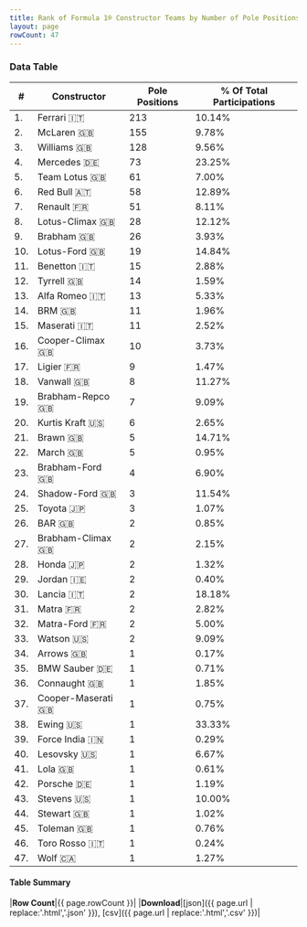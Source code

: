 ```yaml
---
title: Rank of Formula 1® Constructor Teams by Number of Pole Positions
layout: page
rowCount: 47
---
```


<canvas id="chart" width="400" height="180"></canvas>
<script>
var data = {
    "datasets": [
        {
            "backgroundColor": [
                "EB212E",
                "AAAAAA",
                "FFF8F6",
                "3da48e",
                "09630C",
                "381ea0",
                "F6CF00",
                "025839",
                "243F73",
                "025839",
                "73C2FB",
                "274B72",
                "B21827",
                "144D44",
                "C0BEC3",
                "273027",
                "0F5DBB",
                "336667",
                "243F73",
                "D33949",
                "E2F833",
                "E53524",
                "07316F",
                "888888",
                "D70028",
                "FFFFFF",
                "243F73",
                "FFFFFF",
                "FFFF01",
                "888888",
                "888888",
                "3FB2B3",
                "FC8881",
                "FFA500",
                "20359D",
                "888888",
                "1A2446",
                "888888",
                "C35503",
                "888888",
                "888888",
                "DDDDDD",
                "888888",
                "FFFFFF",
                "888888",
                "0C00A3",
                "A3805E"
            ],
            "borderColor": [
                "444444",
                "444444",
                "444444",
                "444444",
                "444444",
                "444444",
                "444444",
                "444444",
                "444444",
                "444444",
                "444444",
                "444444",
                "444444",
                "444444",
                "444444",
                "444444",
                "444444",
                "444444",
                "444444",
                "444444",
                "444444",
                "444444",
                "444444",
                "444444",
                "444444",
                "444444",
                "444444",
                "444444",
                "444444",
                "444444",
                "444444",
                "444444",
                "444444",
                "444444",
                "444444",
                "444444",
                "444444",
                "444444",
                "444444",
                "444444",
                "444444",
                "444444",
                "444444",
                "444444",
                "444444",
                "444444",
                "444444"
            ],
            "borderWidth": 1,
            "data": [
                213.0,
                155.0,
                128.0,
                73.0,
                61.0,
                58.0,
                51.0,
                28.0,
                26.0,
                19.0,
                15.0,
                14.0,
                13.0,
                11.0,
                11.0,
                10.0,
                9.0,
                8.0,
                7.0,
                6.0,
                5.0,
                5.0,
                4.0,
                3.0,
                3.0,
                2.0,
                2.0,
                2.0,
                2.0,
                2.0,
                2.0,
                2.0,
                2.0,
                1.0,
                1.0,
                1.0,
                1.0,
                1.0,
                1.0,
                1.0,
                1.0,
                1.0,
                1.0,
                1.0,
                1.0,
                1.0,
                1.0
            ],
            "label": "Pole Positions"
        }
    ],
    "labels": [
        "Ferrari",
        "McLaren",
        "Williams",
        "Mercedes",
        "Team Lotus",
        "Red Bull",
        "Renault",
        "Lotus-Climax",
        "Brabham",
        "Lotus-Ford",
        "Benetton",
        "Tyrrell",
        "Alfa Romeo",
        "BRM",
        "Maserati",
        "Cooper-Climax",
        "Ligier",
        "Vanwall",
        "Brabham-Repco",
        "Kurtis Kraft",
        "Brawn",
        "March",
        "Brabham-Ford",
        "Shadow-Ford",
        "Toyota",
        "BAR",
        "Brabham-Climax",
        "Honda",
        "Jordan",
        "Lancia",
        "Matra",
        "Matra-Ford",
        "Watson",
        "Arrows",
        "BMW Sauber",
        "Connaught",
        "Cooper-Maserati",
        "Ewing",
        "Force India",
        "Lesovsky",
        "Lola",
        "Porsche",
        "Stevens",
        "Stewart",
        "Toleman",
        "Toro Rosso",
        "Wolf"
    ]
};
var options = {
  legend: {
    display: false
  },
  scales: {
    xAxes: [{
      ticks: {
        beginAtZero: true,
        maxRotation: 180,
        display: window.innerWidth > 800
      }
    }],
    yAxes: [{
      ticks: {
        beginAtZero: true
      }
    }]
  },
  onResize: function(chart, size) {
    chart.options.scales.xAxes[0].ticks.display = size.width > 800;
  }
};
var chart = new Chart("chart", {
    data: data,
    type: 'bar',
    options: options
});
</script>

<!-- div id="chart-navigation">
<button onclick="window.location = chart.toBase64Image();">Save as Image</button>
<button onclick="window.location = chart.toBase64Image();">Hello</button>
<button onclick="window.location = chart.toBase64Image();">Hello</button>
<select>
<option>one</option>
<option>two</option>
<option>three</option>
</select>
</div -->




### Data Table

| # | Constructor | Pole Positions | % Of Total Participations |
|--|--|--|--|
| 1. | Ferrari 🇮🇹 | 213 | 10.14% |
| 2. | McLaren 🇬🇧 | 155 | 9.78% |
| 3. | Williams 🇬🇧 | 128 | 9.56% |
| 4. | Mercedes 🇩🇪 | 73 | 23.25% |
| 5. | Team Lotus 🇬🇧 | 61 | 7.00% |
| 6. | Red Bull 🇦🇹 | 58 | 12.89% |
| 7. | Renault 🇫🇷 | 51 | 8.11% |
| 8. | Lotus-Climax 🇬🇧 | 28 | 12.12% |
| 9. | Brabham 🇬🇧 | 26 | 3.93% |
| 10. | Lotus-Ford 🇬🇧 | 19 | 14.84% |
| 11. | Benetton 🇮🇹 | 15 | 2.88% |
| 12. | Tyrrell 🇬🇧 | 14 | 1.59% |
| 13. | Alfa Romeo 🇮🇹 | 13 | 5.33% |
| 14. | BRM 🇬🇧 | 11 | 1.96% |
| 15. | Maserati 🇮🇹 | 11 | 2.52% |
| 16. | Cooper-Climax 🇬🇧 | 10 | 3.73% |
| 17. | Ligier 🇫🇷 | 9 | 1.47% |
| 18. | Vanwall 🇬🇧 | 8 | 11.27% |
| 19. | Brabham-Repco 🇬🇧 | 7 | 9.09% |
| 20. | Kurtis Kraft 🇺🇸 | 6 | 2.65% |
| 21. | Brawn 🇬🇧 | 5 | 14.71% |
| 22. | March 🇬🇧 | 5 | 0.95% |
| 23. | Brabham-Ford 🇬🇧 | 4 | 6.90% |
| 24. | Shadow-Ford 🇬🇧 | 3 | 11.54% |
| 25. | Toyota 🇯🇵 | 3 | 1.07% |
| 26. | BAR 🇬🇧 | 2 | 0.85% |
| 27. | Brabham-Climax 🇬🇧 | 2 | 2.15% |
| 28. | Honda 🇯🇵 | 2 | 1.32% |
| 29. | Jordan 🇮🇪 | 2 | 0.40% |
| 30. | Lancia 🇮🇹 | 2 | 18.18% |
| 31. | Matra 🇫🇷 | 2 | 2.82% |
| 32. | Matra-Ford 🇫🇷 | 2 | 5.00% |
| 33. | Watson 🇺🇸 | 2 | 9.09% |
| 34. | Arrows 🇬🇧 | 1 | 0.17% |
| 35. | BMW Sauber 🇩🇪 | 1 | 0.71% |
| 36. | Connaught 🇬🇧 | 1 | 1.85% |
| 37. | Cooper-Maserati 🇬🇧 | 1 | 0.75% |
| 38. | Ewing 🇺🇸 | 1 | 33.33% |
| 39. | Force India 🇮🇳 | 1 | 0.29% |
| 40. | Lesovsky 🇺🇸 | 1 | 6.67% |
| 41. | Lola 🇬🇧 | 1 | 0.61% |
| 42. | Porsche 🇩🇪 | 1 | 1.19% |
| 43. | Stevens 🇺🇸 | 1 | 10.00% |
| 44. | Stewart 🇬🇧 | 1 | 1.02% |
| 45. | Toleman 🇬🇧 | 1 | 0.76% |
| 46. | Toro Rosso 🇮🇹 | 1 | 0.24% |
| 47. | Wolf 🇨🇦 | 1 | 1.27% |

#### Table Summary

|**Row Count**|{{ page.rowCount }}|
|**Download**|[json]({{ page.url | replace:'.html','.json' }}), [csv]({{ page.url | replace:'.html','.csv' }})|
